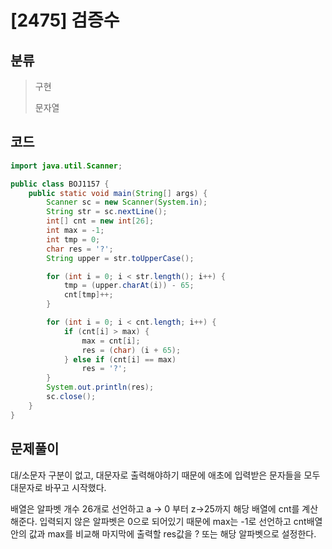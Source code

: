 # [2475] 검증수

## 분류
> 구현
>
> 문자열

## 코드
```java
import java.util.Scanner;

public class BOJ1157 {
	public static void main(String[] args) {
		Scanner sc = new Scanner(System.in);
		String str = sc.nextLine();
		int[] cnt = new int[26];
		int max = -1;
		int tmp = 0;
		char res = '?';
		String upper = str.toUpperCase();

		for (int i = 0; i < str.length(); i++) {
			tmp = (upper.charAt(i)) - 65;
			cnt[tmp]++;
		}

		for (int i = 0; i < cnt.length; i++) {
			if (cnt[i] > max) {
				max = cnt[i];
				res = (char) (i + 65);
			} else if (cnt[i] == max)
				res = '?';
		}
		System.out.println(res);
		sc.close();
	}
}
```

## 문제풀이

대/소문자 구분이 없고, 대문자로 출력해야하기 때문에 애초에 입력받은 문자들을 모두 대문자로 바꾸고 시작했다. 

배열은 알파벳 개수 26개로 선언하고 a -> 0 부터 z->25까지 해당 배열에 cnt를 계산해준다. 입력되지 않은 알파벳은 0으로 되어있기 때문에 max는 -1로 선언하고 cnt배열 안의 값과 max를 비교해 마지막에 출력할 res값을 ? 또는 해당 알파벳으로 설정한다.